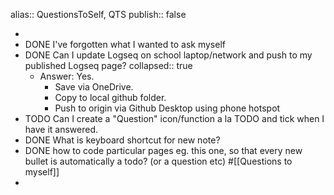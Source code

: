 alias:: QuestionsToSelf, QTS
publish:: false

-
- DONE I've forgotten what I wanted to ask myself
- DONE Can I update Logseq on school laptop/network and push to my published Logseq page?
  collapsed:: true
	- Answer: Yes.
		- Save via OneDrive.
		- Copy to local github folder.
		- Push to origin via Github Desktop using phone hotspot
- TODO Can I create a "Question" icon/function a la TODO and tick when I have it answered.
- DONE What is keyboard shortcut for new note?
- DONE how to code particular pages eg. this one, so that every new bullet is automatically a todo? (or a question etc) #[[Questions to myself]]
-